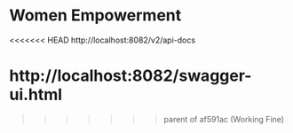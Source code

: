 
# Women Empowerment 
<<<<<<< HEAD
http://localhost:8082/v2/api-docs

http://localhost:8082/swagger-ui.html
=======
>>>>>>> parent of af591ac (Working Fine)
